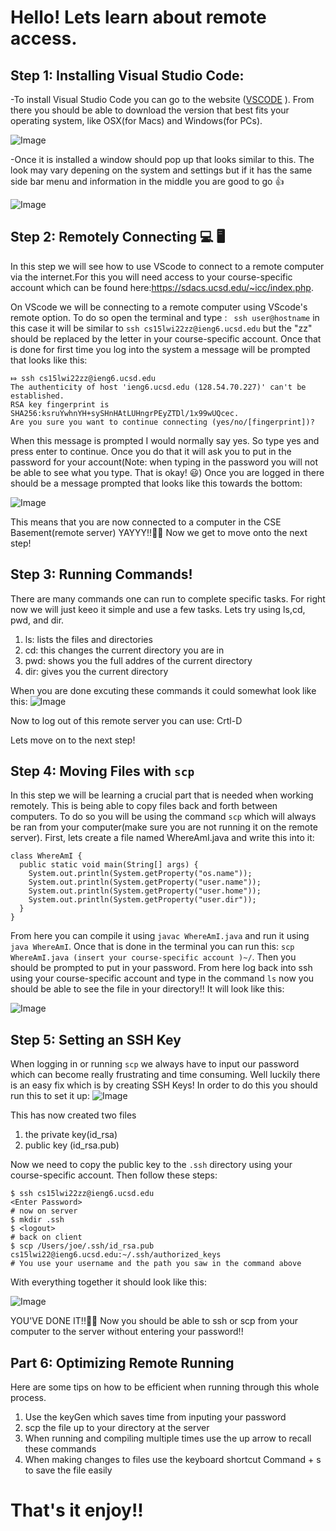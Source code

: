 # Hello! Lets learn about remote access.
## Step 1: Installing Visual Studio Code:
-To install Visual Studio Code you can go to the website ([VSCODE](https://code.visualstudio.com) ). From there you should be able to download the version that best fits your operating system, like OSX(for Macs) and Windows(for PCs).

![Image](VSCODESetup.png)

-Once it is installed a window should pop up that looks similar to this. The look may vary depening on the system and settings but if it has the same side bar menu and information in the middle you are good to go 👍

![Image](VSCODEINTRO.png)

## Step 2: Remotely Connecting 💻 🖥
In this step we will see how to use VScode to connect to a remote computer via the internet.For this you will need access to your course-specific account which can be found here:https://sdacs.ucsd.edu/~icc/index.php.

On VScode we will be connecting to a remote computer using VScode's remote option. To do so  open the terminal and type : `` ssh user@hostname`` in this case it will be similar to `ssh cs15lwi22zz@ieng6.ucsd.edu` but the "zz" should be replaced by the letter in your course-specific account.
Once that is done for first time you log into the system a message will be prompted that looks like this: 
````
⤇ ssh cs15lwi22zz@ieng6.ucsd.edu
The authenticity of host 'ieng6.ucsd.edu (128.54.70.227)' can't be established.
RSA key fingerprint is SHA256:ksruYwhnYH+sySHnHAtLUHngrPEyZTDl/1x99wUQcec.
Are you sure you want to continue connecting (yes/no/[fingerprint])?
````

When this message is prompted I would normally say  yes. So type yes and press enter to continue. Once you do that it will ask you to put in the password for your account(Note: when typing in the password you will not be able to see what you type. That is okay! 😃)
Once you are logged in there should be a message prompted that looks like this towards the bottom: 

![Image](end.png)

This means that you are now connected to a computer in the CSE Basement(remote server) YAYYY!!🎉🎉 Now we get to move onto the next step!

## Step  3: Running Commands!

There are many commands one can run to complete specific tasks. For right now we will just keeo it simple and use a few tasks. Lets try using ls,cd, pwd, and dir. 
1. ls: lists the files and directories
2. cd: this changes the current directory you are in
3. pwd: shows you the full addres of the current directory
4. dir: gives you the current directory

When you are done excuting these commands it could somewhat look like this:
![Image](Commands.png)

Now to log out of this remote server you can use:
Crtl-D 

Lets move on to the next step!
## Step 4: Moving Files with `scp`

In this step we will be learning a crucial part that is needed when working remotely. This is being able to copy files back and forth between computers. To do so you will be using the command `scp` which will always be ran from your computer(make sure you are not running it on the remote server). First, lets create a file named WhereAmI.java and write this into it:
````
class WhereAmI {
  public static void main(String[] args) {
    System.out.println(System.getProperty("os.name"));
    System.out.println(System.getProperty("user.name"));
    System.out.println(System.getProperty("user.home"));
    System.out.println(System.getProperty("user.dir"));
  }
}
````
From here you can compile it using `javac WhereAmI.java` and run it using `java WhereAmI`. Once that is done in the terminal you can run this: `scp WhereAmI.java (insert your course-specific account )~/`. Then you should be prompted to put in your password. From here log back into ssh using your course-specific account and type in the command `ls` now you should be able to see the file in your directory!! It will look like this:

![Image](copies.png)

## Step 5: Setting an SSH Key
When logging in or running `scp` we always have to input our password which can become really frustrating and time consuming. Well luckily there is an easy fix which is by creating SSH Keys! In  order to do this you should run this to set it up: 
![Image](sshKey.png)

This has now created two files 
1. the private key(id_rsa)
2. public key (id_rsa.pub)

Now we need to copy the public key to the `.ssh` directory using your course-specific account. Then follow these steps:
````
$ ssh cs15lwi22zz@ieng6.ucsd.edu
<Enter Password>
# now on server
$ mkdir .ssh
$ <logout>
# back on client
$ scp /Users/joe/.ssh/id_rsa.pub cs15lwi22@ieng6.ucsd.edu:~/.ssh/authorized_keys
# You use your username and the path you saw in the command above
````
With everything together it should look like this:

![Image](uhh.png)

YOU'VE DONE IT!!🎉🎉 Now you should be able to ssh or scp from your computer to the server without entering your password!!

## Part 6: Optimizing Remote Running
Here are some tips on how to be efficient when running through this whole process.


1. Use the keyGen which saves time from inputing your password
2. scp the file up to your directory at the server
3. When running and compiling multiple times use the up arrow to recall these commands
4. When making changes to files use the keyboard shortcut Command + s to save the file easily

# That's it enjoy!!
